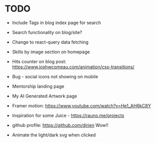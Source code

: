 # TODO

- Include Tags in blog index page for search
- Search functionality on blog/site?
- Change to react-query data fetching

- Skills by image section on homepage

- Hits counter on blog post:
  https://www.joshwcomeau.com/animation/css-transitions/

- Bug - social icons not showing on mobile

- Mentorship landing page

- My AI Generated Artwork page
- Framer motion: https://www.youtube.com/watch?v=He1_AH6kC8Y
- Inspiration for some Juice - https://rauno.me/projects

- github profile: https://github.com/dirien Wow!!
- Animate the light/dark svg when clicked
